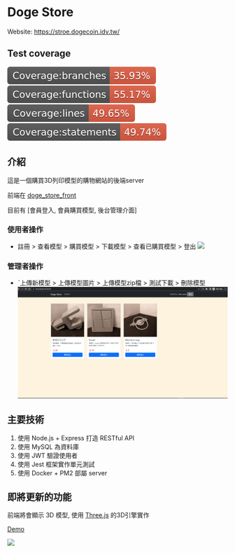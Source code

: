 # Doge Store

Website: https://stroe.dogecoin.idv.tw/

## Test coverage
![badge-branches](./coverage/badge-branches.svg)
![badge-functions](./coverage/badge-functions.svg)
![badge-lines](./coverage/badge-lines.svg)
![badge-statements](./coverage/badge-statements.svg)

## 介紹
這是一個購買3D列印模型的購物網站的後端server

前端在 [doge_store_front](https://github.com/franky3020/doge_store_front)

目前有 [會員登入, 會員購買模型, 後台管理介面]

### 使用者操作
* 註冊 > 查看模型 > 購買模型 >  下載模型 > 查看已購買模型 > 登出
![](doc/readmeGIF/buy-download_2.gif)

### 管理者操作
* ˋ上傳新模型 > 上傳模型圖片 > 上傳模型zip檔 > 測試下載 > 刪除模型
![](doc/readmeGIF/admin_create_delete.gif)


## 主要技術
1. 使用 Node.js + Express 打造 RESTful API
2. 使用 MySQL 為資料庫 
3. 使用 JWT 驗證使用者
4. 使用 Jest 框架實作單元測試
5. 使用 Docker + PM2 部屬 server


## 即將更新的功能
前端將會顯示 3D 模型, 使用 [Three.js](https://threejs.org/) 的3D引擎實作

[Demo](http://dogecoin.idv.tw:50020/)

![](doc/readmeGIF/will_update_3dView.gif)

